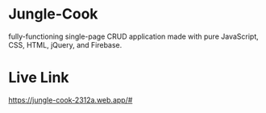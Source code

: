 # Jungle-Cook

fully-functioning single-page CRUD application made with pure JavaScript, CSS, HTML, jQuery, and Firebase.

# Live Link

https://jungle-cook-2312a.web.app/#
